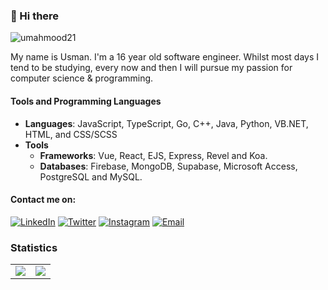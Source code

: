 ### 👋 Hi there

<img src="https://komarev.com/ghpvc/?username=umahmood21&color=blueviolet" alt="umahmood21" />

My name is Usman. I'm a 16 year old software engineer. Whilst most days I tend to be studying, every now and then I will pursue my passion for computer science & programming.

#### Tools and Programming Languages

- **Languages**: JavaScript, TypeScript, Go, C++, Java, Python, VB.NET, HTML, and CSS/SCSS
- **Tools**
  - **Frameworks**: Vue, React, EJS, Express, Revel and Koa.
  - **Databases**: Firebase, MongoDB, Supabase, Microsoft Access, PostgreSQL and MySQL.

#### Contact me on:  
[<img alt="LinkedIn" src="https://img.shields.io/badge/LinkedIn-%230E76A8.svg?&style=for-the-badge&logo=LinkedIn&logoColor=white" />](https://www.linkedin.com/in/umahmood21)
[<img alt="Twitter" src="https://img.shields.io/badge/Twitter-%2300ACEE.svg?&style=for-the-badge&logo=Twitter&logoColor=white" />](https://twitter.com/umahmood21)
[<img alt="Instagram" src="https://img.shields.io/badge/Instagram-E4405F?style=for-the-badge&logo=instagram&logoColor=white" />](https://www.instagram.com/umahmood21)
[<img alt="Email" src="https://img.shields.io/badge/Gmail-D14836?style=for-the-badge&logo=gmail&logoColor=white" />](mailto:umahmood214@gmail.com)

### Statistics

<table>
  <tr>
    <td align="center" style="padding=0;width=50%;">
      <img align="center" style="padding=0;" src="https://github-readme-stats.vercel.app/api/?username=umahmood21&show_icons=true&title_color=4F8CC9&text_color=9f9f9f&bg_color=00000000&hide_border=true&icon_color=4F8CC9&hide_title=true&count_private=true" />
    </td>
    <td align="center" style="padding=0;width=50%;">
      <img align="center" style="padding=0;" src="https://github-readme-stats.quantumlytangled.vercel.app/api/top-langs/?username=umahmood21&layout=compact&show_icons=true&title_color=4F8CC9&text_color=9f9f9f&bg_color=00000000&hide_border=true&icon_color=00000000&count_private=true&hide=css,html" />
    </td>
  </tr>
</table>
